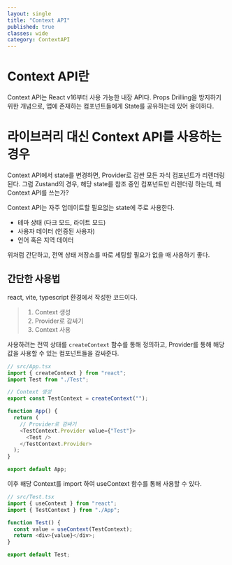 ```yaml
---
layout: single
title: "Context API"
published: true
classes: wide
category: ContextAPI
---
```



# Context API란

Context API는 React v16부터 사용 가능한 내장 API다.
Props Drilling을 방지하기 위한 개념으로, 앱에 존재하는 컴포넌트들에게 State를 공유하는데 있어 용이하다.

# 라이브러리 대신 Context API를 사용하는 경우

Context API에서 state를 변경하면, Provider로 감싼 모든 자식 컴포넌트가 리렌더링 된다.
그럼 Zustand의 경우, 해당 state를 참조 중인 컴포넌트만 리렌더링 하는데, 왜 Context API를 쓰는가?

Context API는 자주 업데이트할 필요없는 state에 주로 사용한다.
* 테마 상태 (다크 모드, 라이트 모드)
* 사용자 데이터 (인증된 사용자)
* 언어 혹은 지역 데이터

위처럼 간단하고, 전역 상태 저장소를 따로 세팅할 필요가 없을 때 사용하기 좋다.

## 간단한 사용법
react, vite, typescript 환경에서 작성한 코드이다.

> 1. Context 생성
> 2. Provider로 감싸기
> 3. Context 사용

사용하려는 전역 상태를 ```createContext``` 함수를 통해 정의하고,
Provider를 통해 해당 값을 사용할 수 있는 컴포넌트들을 감싸준다.
```javascript
// src/App.tsx
import { createContext } from "react";
import Test from "./Test";

// Context 생성
export const TestContext = createContext("");

function App() {
  return (
    // Provider로 감싸기
    <TestContext.Provider value={"Test"}>
      <Test />
    </TestContext.Provider>
  );
}

export default App;

```

이후 해당 Context를 import 하여 useContext 함수를 통해 사용할 수 있다.

```javascript
// src/Test.tsx
import { useContext } from "react";
import { TestContext } from "./App";

function Test() {
  const value = useContext(TestContext);
  return <div>{value}</div>;
}

export default Test;

```
